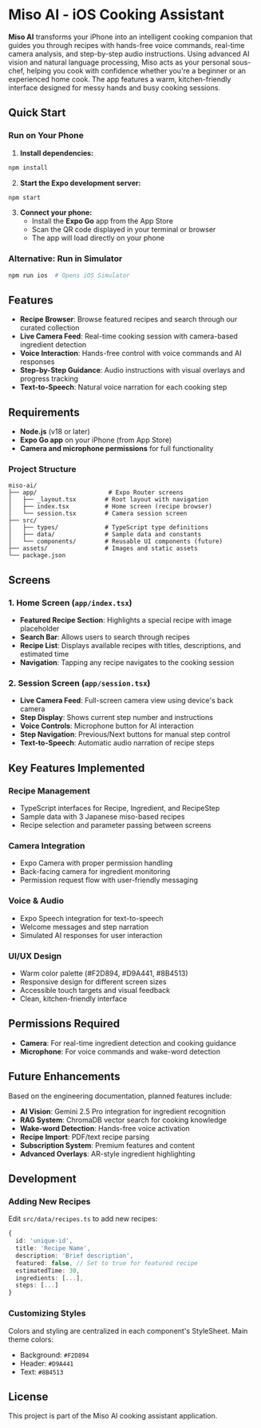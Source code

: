 # Miso AI - iOS Cooking Assistant

**Miso AI** transforms your iPhone into an intelligent cooking companion that guides you through recipes with hands-free voice commands, real-time camera analysis, and step-by-step audio instructions. Using advanced AI vision and natural language processing, Miso acts as your personal sous-chef, helping you cook with confidence whether you're a beginner or an experienced home cook. The app features a warm, kitchen-friendly interface designed for messy hands and busy cooking sessions.

## Quick Start

### Run on Your Phone

1. **Install dependencies:**
```bash
npm install
```

2. **Start the Expo development server:**
```bash
npm start
```

3. **Connect your phone:**
   - Install the **Expo Go** app from the App Store
   - Scan the QR code displayed in your terminal or browser
   - The app will load directly on your phone

### Alternative: Run in Simulator

```bash
npm run ios  # Opens iOS Simulator
```

## Features

- **Recipe Browser**: Browse featured recipes and search through our curated collection
- **Live Camera Feed**: Real-time cooking session with camera-based ingredient detection
- **Voice Interaction**: Hands-free control with voice commands and AI responses
- **Step-by-Step Guidance**: Audio instructions with visual overlays and progress tracking
- **Text-to-Speech**: Natural voice narration for each cooking step

## Requirements

- **Node.js** (v18 or later)
- **Expo Go app** on your iPhone (from App Store)
- **Camera and microphone permissions** for full functionality

### Project Structure

```
miso-ai/
├── app/                    # Expo Router screens
│   ├── _layout.tsx        # Root layout with navigation
│   ├── index.tsx          # Home screen (recipe browser)
│   └── session.tsx        # Camera session screen
├── src/
│   ├── types/             # TypeScript type definitions
│   ├── data/              # Sample data and constants
│   └── components/        # Reusable UI components (future)
├── assets/                # Images and static assets
└── package.json
```

## Screens

### 1. Home Screen (`app/index.tsx`)
- **Featured Recipe Section**: Highlights a special recipe with image placeholder
- **Search Bar**: Allows users to search through recipes
- **Recipe List**: Displays available recipes with titles, descriptions, and estimated time
- **Navigation**: Tapping any recipe navigates to the cooking session

### 2. Session Screen (`app/session.tsx`)
- **Live Camera Feed**: Full-screen camera view using device's back camera
- **Step Display**: Shows current step number and instructions
- **Voice Controls**: Microphone button for AI interaction
- **Step Navigation**: Previous/Next buttons for manual step control
- **Text-to-Speech**: Automatic audio narration of recipe steps

## Key Features Implemented

### Recipe Management
- TypeScript interfaces for Recipe, Ingredient, and RecipeStep
- Sample data with 3 Japanese miso-based recipes
- Recipe selection and parameter passing between screens

### Camera Integration
- Expo Camera with proper permission handling
- Back-facing camera for ingredient monitoring
- Permission request flow with user-friendly messaging

### Voice & Audio
- Expo Speech integration for text-to-speech
- Welcome messages and step narration
- Simulated AI responses for user interaction

### UI/UX Design
- Warm color palette (#F2D894, #D9A441, #8B4513)
- Responsive design for different screen sizes
- Accessible touch targets and visual feedback
- Clean, kitchen-friendly interface

## Permissions Required

- **Camera**: For real-time ingredient detection and cooking guidance
- **Microphone**: For voice commands and wake-word detection

## Future Enhancements

Based on the engineering documentation, planned features include:

- **AI Vision**: Gemini 2.5 Pro integration for ingredient recognition
- **RAG System**: ChromaDB vector search for cooking knowledge
- **Wake-word Detection**: Hands-free voice activation
- **Recipe Import**: PDF/text recipe parsing
- **Subscription System**: Premium features and content
- **Advanced Overlays**: AR-style ingredient highlighting

## Development

### Adding New Recipes

Edit `src/data/recipes.ts` to add new recipes:

```typescript
{
  id: 'unique-id',
  title: 'Recipe Name',
  description: 'Brief description',
  featured: false, // Set to true for featured recipe
  estimatedTime: 30,
  ingredients: [...],
  steps: [...]
}
```

### Customizing Styles

Colors and styling are centralized in each component's StyleSheet. Main theme colors:
- Background: `#F2D894`
- Header: `#D9A441`
- Text: `#8B4513`

## License

This project is part of the Miso AI cooking assistant application.